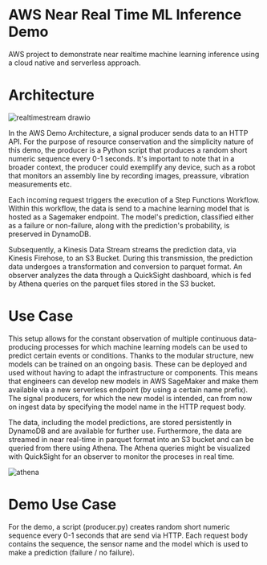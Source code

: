 # AWS Near Real Time ML Inference Demo
AWS project to demonstrate near realtime machine learning inference using a cloud native and serverless approach. 

# Architecture
![realtimestream drawio](https://github.com/antonroesler/aws-near-real-time-inference/assets/45258920/b45d177c-d6d9-41fe-b1c9-b09fe3116a58)

In the AWS Demo Architecture, a signal producer sends data to an HTTP API. For the purpose of resource conservation and the simplicity nature of this demo, the producer is a Python script that produces a random short numeric sequence every 0-1 seconds. It's important to note that in a broader context, the producer could exemplify any device, such as a robot that monitors an assembly line by recording images, preassure, vibration measurements etc.

Each incoming request triggers the execution of a Step Functions Workflow. Within this workflow, the data is send to a machine learning model that is hosted as a Sagemaker endpoint. The model's prediction, classified either as a failure or non-failure, along with the prediction's probability, is preserved in DynamoDB.

Subsequently, a Kinesis Data Stream streams the prediction data, via Kinesis Firehose, to an S3 Bucket. During this transmission, the prediction data undergoes a transformation and conversion to parquet format. An observer analyzes the data through a QuickSight dashboard, which is fed by Athena queries on the parquet files stored in the S3 bucket.

# Use Case 
This setup allows for the constant observation of multiple  continuous data-producing processes for which machine learning models can be used to predict certain events or conditions.  Thanks to the modular structure, new models can be trained on an ongoing basis. These can be deployed and used without having to adapt the infrastructure or components. This means that engineers can develop new models in AWS SageMaker and make them available via a new serverless endpoint (by using a certain name prefix). The signal producers, for which the new model is intended, can from now on ingest data by specifying the model name in the HTTP request body. 

The data, including the model predictions, are stored persistently in DynamoDB and are available for further use. Furthermore, the data are streamed in near real-time in parquet format into an S3 bucket and can be queried from there using Athena. The Athena queries might be visualized with QuickSight for an observer to monitor the proceses in real time.

![athena](https://github.com/antonroesler/aws-near-real-time-inference/assets/45258920/61e8b38b-a437-4191-9489-07522580cb64)

# Demo Use Case

For the demo, a script (producer.py) creates random short numeric sequence every 0-1 seconds that are send via HTTP. Each request body contains the sequence, the sensor name and the model which is used to make a prediction (failure / no failure). 
